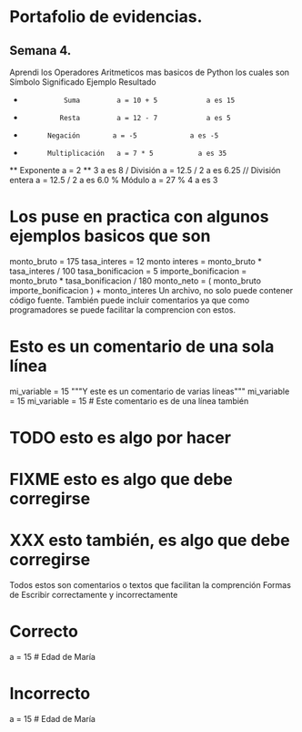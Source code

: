 # Portafolio de evidencias.

## Semana 4.
Aprendi los Operadores Aritmeticos mas basicos de Python los cuales son 
Símbolo   	Significado	     Ejemplo	        Resultado
+            	Suma	     a = 10 + 5	           a es 15
-	           Resta	     a = 12 - 7	           a es 5
-         	Negación      	a = -5	           a es -5
*	        Multiplicación	 a = 7 * 5	         a es 35
**	     Exponente	      a = 2 ** 3	         a es 8
/          	División    	a = 12.5 / 2	       a es 6.25
//	     División entera	 a = 12.5 / 2	       a es 6.0
%	       Módulo	           a = 27 % 4	         a es 3
# Los puse en practica con algunos ejemplos basicos que son
monto_bruto = 175
tasa_interes = 12
monto interes = monto_bruto * tasa_interes / 100
tasa_bonificacion = 5
importe_bonificacion = monto_bruto * tasa_bonificacion / 180
monto_neto = ( monto_bruto importe_bonificacion ) + monto_interes
Un archivo, no solo puede contener código fuente. También puede incluir comentarios ya que como programadores se puede facilitar la comprencion con estos.
# Esto es un comentario de una sola línea
mi_variable = 15
"""Y este es un comentario 
de varias líneas"""
mi_variable = 15
mi_variable = 15 # Este comentario es de una línea también
# TODO esto es algo por hacer 
# FIXME esto es algo que debe corregirse 
# XXX esto también, es algo que debe corregirse
Todos estos son comentarios o textos que facilitan la comprención 
Formas de Escribir correctamente y incorrectamente 
# Correcto
a = 15  # Edad de María

# Incorrecto
a = 15 # Edad de María
